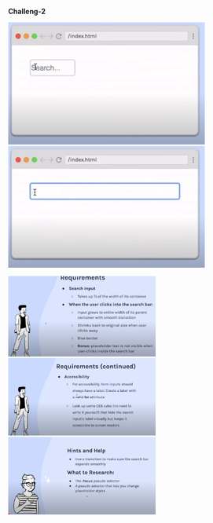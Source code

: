 **Challeng-2**
<p align="left">
  <img src="images/1.png" width="400" />
  <img src="images/2.png" width="400" />
 
</p>

<p align="left">
  <img src="images/3.png" width="300" />
  <img src="images/4.png" width="300" />
  <img src="images/5.png" width="300" />
</p>


